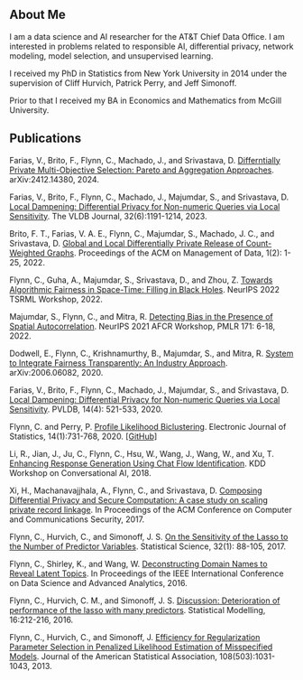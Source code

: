 ## About Me
I am a data science and AI researcher for the AT&T Chief Data Office.  I am interested in problems related to responsible AI, differential privacy, network modeling, model selection, and unsupervised learning.  

I received my PhD in Statistics from New York University in 2014 under the supervision of Cliff Hurvich, Patrick Perry, and Jeff Simonoff.

Prior to that I received my BA in Economics and Mathematics from McGill University.

## Publications

Farias, V., Brito, F., Flynn, C., Machado, J., and Srivastava, D.  [Differntially Private Multi-Objective Selection: Pareto and Aggregation Approaches](https://arxiv.org/abs/2412.14380).  arXiv:2412.14380, 2024.

Farias, V., Brito, F., Flynn, C., Machado, J., Majumdar, S., and Srivastava, D.  [Local Dampening: Differential Privacy for Non-numeric Queries via Local Sensitivity](https://link.springer.com/article/10.1007/s00778-022-00774-w).  The VLDB Journal, 32(6):1191-1214, 2023.

Brito, F. T., Farias, V. A. E., Flynn, C., Majumdar, S., Machado, J. C., and Srivastava, D.  [Global and Local Differentially Private Release of Count-Weighted Graphs](https://dl.acm.org/doi/abs/10.1145/3589299).  Proceedings of the ACM on Management of Data, 1(2): 1-25, 2022.

Flynn, C., Guha, A., Majumdar, S., Srivastava, D., and Zhou, Z.  [Towards Algorithmic Fairness in Space-Time: Filling in Black Holes](https://arxiv.org/abs/2211.04568).  NeurIPS 2022 TSRML Workshop, 2022.  

Majumdar, S., Flynn, C., and Mitra, R. [Detecting Bias in the Presence of Spatial Autocorrelation](https://proceedings.mlr.press/v171/majumdar22a/majumdar22a.pdf).  NeurIPS 2021 AFCR Workshop, PMLR 171: 6-18, 2022. 

Dodwell, E., Flynn, C., Krishnamurthy, B., Majumdar, S., and Mitra, R.  [System to Integrate Fairness Transparently: An Industry Approach](https://arxiv.org/abs/2006.06082). arXiv:2006.06082, 2020.

Farias, V., Brito, F., Flynn, C., Machado, J., Majumdar, S., and Srivastava, D.  [Local Dampening: Differential Privacy for Non-numeric Queries via Local Sensitivity](https://arxiv.org/abs/2012.04117).  PVLDB, 14(4): 521-533, 2020.

Flynn, C. and Perry, P. [Profile Likelihood Biclustering](https://projecteuclid.org/euclid.ejs/1580461237). Electronic Journal of Statistics, 14(1):731-768, 2020.  [[GitHub]](https://github.com/patperry/biclustpl)

Li, R., Jian, J., Ju, C., Flynn, C., Hsu, W., Wang, J., Wang, W., and Xu, T. [Enhancing Response Generation Using Chat Flow Identification](https://jyunyu.csie.org/docs/pubs/kddcai2018paper.pdf). KDD Workshop on Conversational AI, 2018.

Xi, H., Machanavajjhala, A., Flynn, C., and Srivastava, D. [Composing Differential Privacy and Secure Computation: A case study on scaling private record linkage](https://arxiv.org/abs/1702.00535). In Proceedings of the ACM Conference on Computer and Communications Security, 2017.

Flynn, C., Hurvich, C., and Simonoff, J. S. [On the Sensitivity of the Lasso to the Number of Predictor Variables](https://projecteuclid.org/euclid.ss/1491465629). Statistical Science, 32(1): 88-105, 2017.

Flynn, C., Shirley, K., and Wang, W. [Deconstructing Domain Names to Reveal Latent Topics](https://ieeexplore.ieee.org/document/7796938). In Proceedings of the IEEE International Conference on Data Science and Advanced Analytics, 2016.

Flynn, C., Hurvich, C. M., and Simonoff, J. S. [Discussion: Deterioration of performance of the lasso with many predictors](https://journals.sagepub.com/doi/abs/10.1177/1471082X16642643). Statistical Modelling, 16:212-216, 2016.

Flynn, C., Hurvich, C., and Simonoff, J. [Efficiency for Regularization Parameter Selection in Penalized Likelihood Estimation of Misspecified Models](https://www.tandfonline.com/doi/abs/10.1080/01621459.2013.801775?journalCode=uasa20). Journal of the American Statistical Association, 108(503):1031-1043, 2013.



